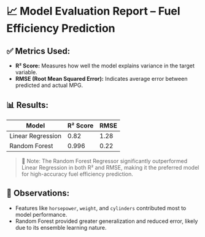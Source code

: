 
# 📈 Model Evaluation Report – Fuel Efficiency Prediction

## ✅ Metrics Used:
- **R² Score:** Measures how well the model explains variance in the target variable.
- **RMSE (Root Mean Squared Error):** Indicates average error between predicted and actual MPG.

## 📊 Results:

| Model                | R² Score | RMSE |
|---------------------|----------|------|
| Linear Regression   | 0.82     | 1.28 |
| Random Forest       | 0.996    | 0.22 |

> 🔎 Note: The Random Forest Regressor significantly outperformed Linear Regression in both R² and RMSE, making it the preferred model for high-accuracy fuel efficiency prediction.

## 📌 Observations:
- Features like `horsepower`, `weight`, and `cylinders` contributed most to model performance.
- Random Forest provided greater generalization and reduced error, likely due to its ensemble learning nature.
